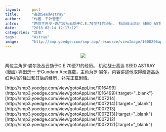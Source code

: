 ```yaml
---
layout:     post
title:      "高达SeedAstray"
author:     "作者：千叶智宏"
intro:      "两位主角罗·裘尔及丛云劾于C.E.70至71的经历。 机动战士高达 SEED ASTRAY (漫画) 鸨田洸一 于Gundam Ace连载，主角为罗·裘尔。内容讲述他取得歧途高达红色机的经过和其后的经历，补完正篇剧情。"
date:       "2018-02-14 12:17:12"
categories: "其他"
tags:       "Astray"
image:      "http://smp.yoedge.com/smp-app/resource/viewImage/1000296appline.png"
---
```

<div style="text-align: center">
<p><img src="http://smp.yoedge.com/smp-app/resource/viewImage/1000296appline.png"/></p>
</div>
<p class="post-meta">
<span>两位主角罗·裘尔及丛云劾于C.E.70至71的经历。 机动战士高达 SEED ASTRAY (漫画) 鸨田洸一 于Gundam Ace连载，主角为罗·裘尔。内容讲述他取得歧途高达红色机的经过和其后的经历，补完正篇剧情。</span>
</p>
[http://smp3.yoedge.com/view/gotoAppLine/1016499](http://smp3.yoedge.com/view/gotoAppLine/1016499){:target="_blank"}
[http://smp3.yoedge.com/view/gotoAppLine/1007214](http://smp3.yoedge.com/view/gotoAppLine/1007214){:target="_blank"}
[http://smp3.yoedge.com/view/gotoAppLine/1007213](http://smp3.yoedge.com/view/gotoAppLine/1007213){:target="_blank"}
[http://smp3.yoedge.com/view/gotoAppLine/1007212](http://smp3.yoedge.com/view/gotoAppLine/1007212){:target="_blank"}


